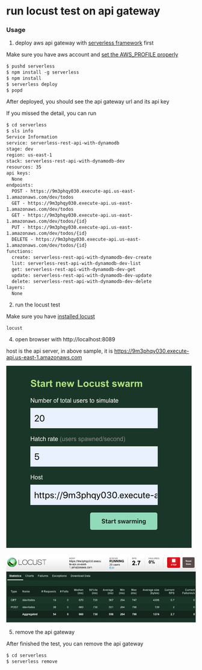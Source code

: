 # run locust test on api gateway

### Usage

1. deploy aws api gateway with [serverless framework](https://www.serverless.com/) first

Make sure you have aws account and [set the AWS_PROFILE properly](https://docs.aws.amazon.com/cli/latest/userguide/cli-chap-configure.html)

```
$ pushd serverless
$ npm install -g serverless
$ npm install
$ serverless deploy
$ popd
```

After deployed, you should see the api gateway url and its api key

If you missed the detail, you can run

```
$ cd serverless
$ sls info
Service Information
service: serverless-rest-api-with-dynamodb
stage: dev
region: us-east-1
stack: serverless-rest-api-with-dynamodb-dev
resources: 35
api keys:
  None
endpoints:
  POST - https://9m3phqy030.execute-api.us-east-1.amazonaws.com/dev/todos
  GET - https://9m3phqy030.execute-api.us-east-1.amazonaws.com/dev/todos
  GET - https://9m3phqy030.execute-api.us-east-1.amazonaws.com/dev/todos/{id}
  PUT - https://9m3phqy030.execute-api.us-east-1.amazonaws.com/dev/todos/{id}
  DELETE - https://9m3phqy030.execute-api.us-east-1.amazonaws.com/dev/todos/{id}
functions:
  create: serverless-rest-api-with-dynamodb-dev-create
  list: serverless-rest-api-with-dynamodb-dev-list
  get: serverless-rest-api-with-dynamodb-dev-get
  update: serverless-rest-api-with-dynamodb-dev-update
  delete: serverless-rest-api-with-dynamodb-dev-delete
layers:
  None
```
2. run the locust test

Make sure you have [installed locust](https://docs.locust.io/en/stable/installation.html)

```
locust
```

4. open browser with http://localhost:8089

host is the api server, in above sample, it is https://9m3phqy030.execute-api.us-east-1.amazonaws.com

![](images/console.png)

![](images/show-case.png)

5. remove the api gateway

After finished the test, you can remove the api gateway

```
$ cd serverless
$ serverless remove
```
